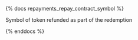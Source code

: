 {% docs repayments_repay_contract_symbol %}

Symbol of token refunded as part of the redemption

{% enddocs %}